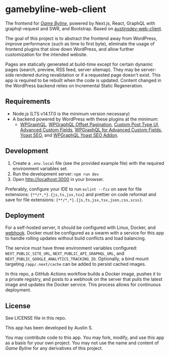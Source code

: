 # gamebyline-web-client

The frontend for _[Game Byline](https://gamebyline.com)_, powered by Next.js, React, GraphQL with graphql-request and SWR, and Bootstrap. Based on [austinsdev-web-client](https://github.com/austins/austinsdev-web-client).

The goal of this project is to abstract the frontend away from WordPress, improve performance (such as time to first byte), eliminate the usage of frontend plugins that slow down WordPress, and allow further customization for the intended website.

Pages are statically generated at build-time except for certain dynamic pages (search, preview, RSS feed, server sitemap). They may be server-side rendered during revalidation or if a requested page doesn't exist. This app is required to be rebuilt when the code is updated. Content changed in the WordPress backend relies on Incremental Static Regeneration.

## Requirements

- Node.js (LTS v14.17.0 is the minimum version necessary)
- A backend powered by WordPress with these plugins at the minimum:
  - [WPGraphQL](https://wordpress.org/plugins/wp-graphql/), [WPGraphQL Offset Pagination](https://github.com/valu-digital/wp-graphql-offset-pagination), [Custom Post Type UI](https://wordpress.org/plugins/custom-post-type-ui/), [Advanced Custom Fields](https://wordpress.org/plugins/advanced-custom-fields/), [WPGraphQL for Advanced Custom Fields](https://github.com/wp-graphql/wp-graphql-acf), [Yoast SEO](https://wordpress.org/plugins/wordpress-seo/), and [WPGraphQL Yoast SEO Addon](https://wordpress.org/plugins/add-wpgraphql-seo/). 

## Development

1. Create a `.env.local` file (see the provided example file) with the required environment variables set.
2. Run the development server: `npm run dev`
3. Open [http://localhost:3000](http://localhost:3000) in your browser.

Preferably, configure your IDE to run `eslint --fix` on save for file extensions: `{**/*,*}.{js,ts,jsx,tsx}` and prettier on code reformat and save for file extensions: `{**/*,*}.{js,ts,jsx,tsx,json,css,scss}`.

## Deployment

For a self-hosted server, it should be configured with Linux, Docker, and [webhook](https://github.com/adnanh/webhook). Docker must be configured as a swarm with a service for this app to handle rolling updates without build conflicts and load balancing.

The service must have three environment variables configured: `NEXT_PUBLIC_SITE_URL`, `NEXT_PUBLIC_API_GRAPHQL_URL`, and `NEXT_PUBLIC_GOOGLE_ANALYTICS_TRACKING_ID`. Optionally, a bind mount targeting `/app/.next/cache` can be added to persist cached images.

In this repo, a GitHub Actions workflow builds a Docker image, pushes it to a private registry, and posts to a webhook on the server that pulls the latest image and updates the Docker service. This process allows for continuous deployment.

## License

See LICENSE file in this repo.

This app has been developed by Austin S.

You may contribute code to this app. You may fork, modify, and use this app as a basis for your own project. You may not use the name and content of _Game Byline_ for any derivatives of this project.
